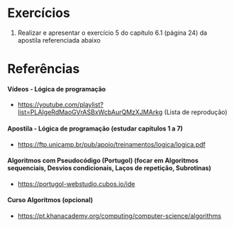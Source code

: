 # Exercícios

1) Realizar e apresentar o exercício 5 do capítulo 6.1 (página 24) da apostila referenciada abaixo

# Referências

#### Vídeos - Lógica de programação
- https://youtube.com/playlist?list=PLAIgeRdMaoGVrASBxWcbAurQMzXJMArkg (Lista de reprodução)

#### Apostila - Lógica de programação (estudar capítulos 1 a 7)
- https://ftp.unicamp.br/pub/apoio/treinamentos/logica/logica.pdf 

#### Algoritmos com Pseudocódigo (Portugol) (focar em Algoritmos sequenciais, Desvios condicionais, Laços de repetição, Subrotinas)
- https://portugol-webstudio.cubos.io/ide

#### Curso Algoritmos (opcional)
- https://pt.khanacademy.org/computing/computer-science/algorithms